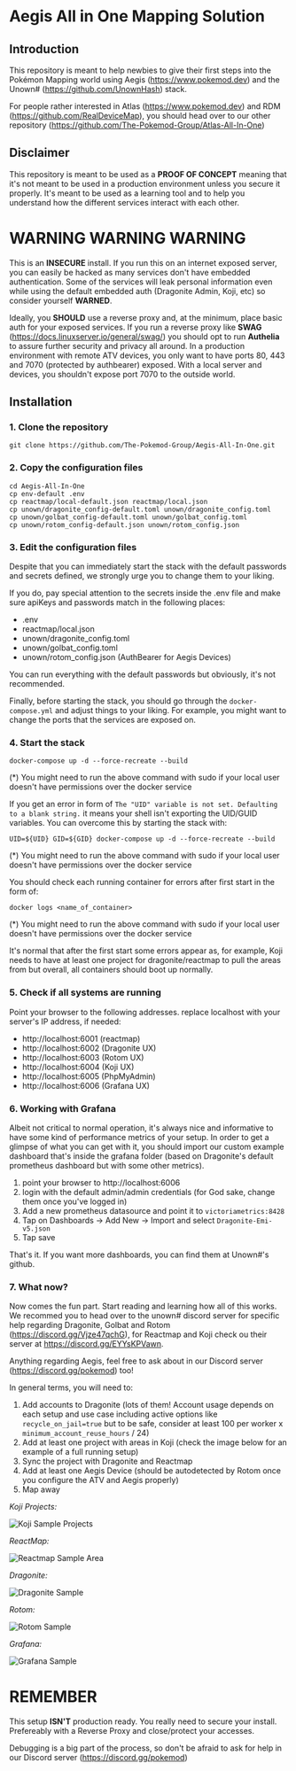 # Aegis All in One Mapping Solution

## Introduction

This repository is meant to help newbies to give their first steps into the Pokémon Mapping world using Aegis (https://www.pokemod.dev) and the Unown# (https://github.com/UnownHash) stack.

For people rather interested in Atlas (https://www.pokemod.dev) and RDM (https://github.com/RealDeviceMap), you should head over to our other repository (https://github.com/The-Pokemod-Group/Atlas-All-In-One)

## Disclaimer

This repository is meant to be used as a **PROOF OF CONCEPT** meaning that it's not meant to be used in a production environment unless you secure it properly. It's meant to be used as a learning tool and to help you understand how the different services interact with each other.

# WARNING WARNING WARNING

This is an **INSECURE** install. If you run this on an internet exposed server, you can easily be hacked as many services don't have embedded authentication. Some of the services will leak personal information even while using the default embedded auth (Dragonite Admin, Koji, etc) so consider yourself **WARNED**.

Ideally, you **SHOULD** use a reverse proxy and, at the minimum, place basic auth for your exposed services. If you run a reverse proxy like **SWAG** (https://docs.linuxserver.io/general/swag/) you should opt to run **Authelia** to assure further security and privacy all around. In a production environment with remote ATV devices, you only want to have ports 80, 443 and 7070 (protected by authbearer) exposed. With a local server and devices, you shouldn't expose port 7070 to the outside world.

## Installation

### 1. Clone the repository

```
git clone https://github.com/The-Pokemod-Group/Aegis-All-In-One.git
```

### 2. Copy the configuration files

```
cd Aegis-All-In-One
cp env-default .env
cp reactmap/local-default.json reactmap/local.json
cp unown/dragonite_config-default.toml unown/dragonite_config.toml
cp unown/golbat_config-default.toml unown/golbat_config.toml
cp unown/rotom_config-default.json unown/rotom_config.json
```

### 3. Edit the configuration files

Despite that you can immediately start the stack with the default passwords and secrets defined, we strongly urge you to change them to your liking.

If you do, pay special attention to the secrets inside the .env file and make sure apiKeys and passwords match in the following places:

- .env
- reactmap/local.json
- unown/dragonite_config.toml
- unown/golbat_config.toml
- unown/rotom_config.json (AuthBearer for Aegis Devices)

You can run everything with the default passwords but obviously, it's not recommended.

Finally, before starting the stack, you should go through the `docker-compose.yml` and adjust things to your liking. For example, you might want to change the ports that the services are exposed on.

### 4. Start the stack

```
docker-compose up -d --force-recreate --build
```
(*) You might need to run the above command with sudo if your local user doesn't have permissions over the docker service

If you get an error in form of `The "UID" variable is not set. Defaulting to a blank string.` it means your shell isn't exporting the UID/GUID variables. You can overcome this by starting the stack with:

```
UID=${UID} GID=${GID} docker-compose up -d --force-recreate --build
```
(*) You might need to run the above command with sudo if your local user doesn't have permissions over the docker service

You should check each running container for errors after first start in the form of:

```
docker logs <name_of_container>
```
(*) You might need to run the above command with sudo if your local user doesn't have permissions over the docker service

It's normal that after the first start some errors appear as, for example, Koji needs to have
at least one project for dragonite/reactmap to pull the areas from but overall, all containers should boot up normally.

### 5. Check if all systems are running

Point your browser to the following addresses. replace localhost with your server's IP address, if needed:

- http://localhost:6001 (reactmap)
- http://localhost:6002 (Dragonite UX)
- http://localhost:6003 (Rotom UX)
- http://localhost:6004 (Koji UX)
- http://localhost:6005 (PhpMyAdmin)
- http://localhost:6006 (Grafana UX)

### 6. Working with Grafana

Albeit not critical to normal operation, it's always nice and informative to have some kind of performance metrics of your setup. In order to get a glimpse of what you can get with it, you should import our custom example dashboard that's inside the grafana folder (based on Dragonite's default prometheus dashboard but with some other metrics).

1.  point your browser to http://localhost:6006
2.  login with the default admin/admin credentials (for God sake, change them once you've logged in)
3.  Add a new prometheus datasource and point it to `victoriametrics:8428`
4.  Tap on Dashboards → Add New → Import and select `Dragonite-Emi-v5.json`
5.  Tap save

That's it. If you want more dashboards, you can find them at Unown#'s github.

### 7. What now?

Now comes the fun part. Start reading and learning how all of this works. We recommed you to head over to the unown# discord server for specific help regarding Dragonite, Golbat and Rotom (https://discord.gg/Vjze47qchG), for Reactmap and Koji check ou their server at https://discord.gg/EYYsKPVawn.

Anything regarding Aegis, feel free to ask about in our Discord server (https://discord.gg/pokemod) too!

In general terms, you will need to:

1. Add accounts to Dragonite (lots of them! Account usage depends on each setup and use case including active options like `recycle_on_jail=true` but to be safe, consider at least 100 per worker x `minimum_account_reuse_hours` / 24)
2. Add at least one project with areas in Koji (check the image below for an example of a full running setup)
3. Sync the project with Dragonite and Reactmap
4. Add at least one Aegis Device (should be autodetected by Rotom once you configure the ATV and Aegis properly)
5. Map away

_Koji Projects:_

![Koji Sample Projects](https://i.ibb.co/YhdSWCq/koji-projects.png)

_ReactMap:_

![Reactmap Sample Area](https://i.ibb.co/b7BS6Ww/reactmap.png)

_Dragonite:_

![Dragonite Sample](https://i.ibb.co/7SDmxrm/dragonite.png)

_Rotom:_

![Rotom Sample](https://i.ibb.co/6FPB2ry/rotom.png)

_Grafana:_

![Grafana Sample](https://i.ibb.co/qr1v3CP/grafana.png)

# REMEMBER

This setup **ISN'T** production ready. You really need to secure your install. Prefereably with a Reverse Proxy and close/protect your accesses.

Debugging is a big part of the process, so don't be afraid to ask for help in our Discord server (https://discord.gg/pokemod)
